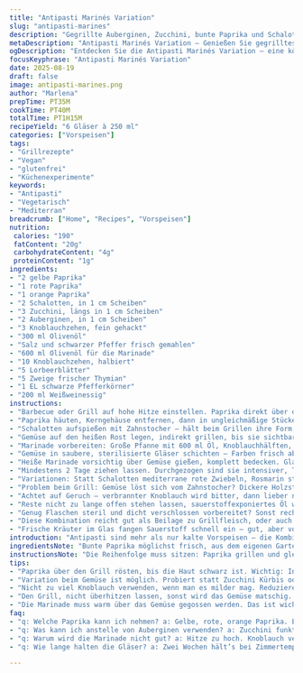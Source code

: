 ```yaml
---
title: "Antipasti Marinés Variation"
slug: "antipasti-marines"
description: "Gegrillte Auberginen, Zucchini, bunte Paprika und Schalotten in einer warmen Knoblauch-Thymian-Marinade mit Weißweinessig eingelegt. Die Früchte der Glut, perfekt abgestimmt mit aromatischen Kräutern, schwarzem Pfeffer und einer milden Säure. Ideal für Vorspeisen oder als Beilage zu gegrilltem Fleisch. Vegetarisch, vegan, gluten- und laktosefrei. Enthält keine Nüsse oder Eier."
metaDescription: "Antipasti Marinés Variation – Genießen Sie gegrilltes Gemüse in aromatischer Marinade; ideal für Vorspeisen oder als Beilage"
ogDescription: "Entdecken Sie die Antipasti Marinés Variation – eine köstliche Kombination aus grilliertem Gemüse und herzhaften Kräutern, perfekt für jeden Anlass"
focusKeyphrase: "Antipasti Marinés Variation"
date: 2025-08-19
draft: false
image: antipasti-marines.png
author: "Marlena"
prepTime: PT35M
cookTime: PT40M
totalTime: PT1H15M
recipeYield: "6 Gläser à 250 ml"
categories: ["Vorspeisen"]
tags:
- "Grillrezepte"
- "Vegan"
- "glutenfrei"
- "Küchenexperimente"
keywords:
- "Antipasti"
- "Vegetarisch"
- "Mediterran"
breadcrumb: ["Home", "Recipes", "Vorspeisen"]
nutrition: 
 calories: "190"
 fatContent: "20g"
 carbohydrateContent: "4g"
 proteinContent: "1g"
ingredients:
- "2 gelbe Paprika"
- "1 rote Paprika"
- "1 orange Paprika"
- "2 Schalotten, in 1 cm Scheiben"
- "3 Zucchini, längs in 1 cm Scheiben"
- "2 Auberginen, in 1 cm Scheiben"
- "3 Knoblauchzehen, fein gehackt"
- "300 ml Olivenöl"
- "Salz und schwarzer Pfeffer frisch gemahlen"
- "600 ml Olivenöl für die Marinade"
- "10 Knoblauchzehen, halbiert"
- "5 Lorbeerblätter"
- "5 Zweige frischer Thymian"
- "1 EL schwarze Pfefferkörner"
- "200 ml Weißweinessig"
instructions:
- "Barbecue oder Grill auf hohe Hitze einstellen. Paprika direkt über die Flammen legen, bis die Haut dunkel wird und Blasen wirft. In eine Schüssel mit Deckel oder Plastikfolie geben. Mindestens 20 Minuten ruhen lassen, damit sich die Haut löst, leichter abziehbar wird. Geduld, die geröstete Haut schmeckt intensiv – Finger nicht verbrennen."
- "Paprika häuten, Kerngehäuse entfernen, dann in ungleichmäßige Stücke schneiden, etwa 3 Teile pro Paprika. Schale sofort entsorgen, sie bittere Noten bringt."
- "Schalotten aufspießen mit Zahnstocher – hält beim Grillen ihre Form, zerfällt nicht. Schalotten, Zucchini und Auberginen in eine Schüssel geben. Knoblauch und 300 ml Olivenöl zugeben. Salzen, pfeffern – hier lieber niedriger Salzgrad, sonst wird’s zu salzig nach Marinade. Gut mischen."
- "Gemüse auf den heißen Rost legen, indirekt grillen, bis sie sichtbar weich werden und etwas Farbe bekommen. Auberginen sollten sich weich anfühlen, Zucchini glänzen, Schalotten karamellisieren leicht. Abkühlen lassen auf Backblech, sonst Kochtopf oder Glas beschlagen. Vorsicht mit Resthitze, sonst wird Gemüse zu matschig."
- "Marinade vorbereiten: Große Pfanne mit 600 ml Öl, Knoblauchhälften, Lorbeer, Thymian, Pfefferkörnern auf mittlere Temperatur setzen. Nicht zu stark köcheln lassen, sonst Knoblauch verbrennt. 18 Minuten leise sieden, bis Knoblauch goldgelb, weich, fast süß – nicht braun. Sofort vom Herd nehmen, Essig einrühren. Salz hinzugeben, abschmecken. Scharfer, herb-säuerlicher Duft steigt auf."
- "Gemüse in saubere, sterilisierte Gläser schichten – Farben frisch abwechseln, gelb, rot, orange, grün. Zwischenräume nutzen, dicht schichten. Auf jede Schicht etwas frischen Thymian, Lorbeerblätter und ein paar Pfefferkörner verteilen."
- "Heiße Marinade vorsichtig über Gemüse gießen, komplett bedecken. Glasrand sauber wischen, verschließen. Gläser bei Raumtemperatur stehen lassen bis lauwarm, dann ab in den Kühlschrank."
- "Mindestens 2 Tage ziehen lassen. Durchgezogen sind sie intensiver, Textur fein jedoch fest. Servieren bei Zimmertemperatur, geschlossen gelagert bis 2 Wochen haltbar."
- "Variationen: Statt Schalotten mediterrane rote Zwiebeln, Rosmarin statt Thymian. Olivenöl lieber nicht durch Sonnenblumenöl ersetzen, Geschmack geht verloren. Essig kann durch Apfelessig moderater Säure ersetzt werden. Für mehr Süße ein Löffel Honig oder Agavendicksaft in Marinade."
- "Problem beim Grill: Gemüse löst sich vom Zahnstocher? Dickere Holzstäbchen nehmen und vorher in Wasser legen. Auch gut: Gemüse leicht antrocknen vor Grillen, zu viel Feuchtigkeit erschwert Bräunung."
- "Achtet auf Geruch – verbrannter Knoblauch wird bitter, dann lieber neue Marinade ansetzen. Öl aus der Pfanne vorsichtig in Gläser füllen, keine Rückstände mit dem Pfannenboden aufnehmen."
- "Reste nicht zu lange offen stehen lassen, sauerstoffexponiertes Öl wird ranzig. Mit frischen Kräutern und Knoblauch nochmal schnell einfädeln, wenn Geschmack zu niedrig."
- "Genug Flaschen steril und dicht verschlossen vorbereitet? Sonst rechtzeitig im Backofen bei 120 Grad 15 Minuten anwärmen, besser vorab."
- "Diese Kombination reicht gut als Beilage zu Grillfleisch, oder auch nur mit frischem Baguette. Skandinavische Variante: mit Dill und Zitronenschale experimentieren."
- "Frische Kräuter im Glas fangen Sauerstoff schnell ein – gut, aber vorher probieren, ob genug vorhanden ist. Notfalls nachlegen beim Servieren."
introduction: "Antipasti sind mehr als nur kalte Vorspeisen – die Kombination aus gegrilltem Gemüse und einer aromatischen Marinade bietet eine komplexe Textur und Geschmackswelt, die sich über Tage entwickelt. Die Arbeit mit frischen Paprika, Auberginen und Zucchini fordert genaues Auge und Gefühl für Hitze. Knoblauch und Kräuter in Öl langsam garen, um die Essenz einzufangen, ohne das Öl zu verbrennen. Dabei lernen viele in der Küche, dass Zeit und Temperatur das Geheimnis sind, nicht nur Zutaten. In meinen Versuchen zeigte sich, dass lange Ziehenlassen den Unterschied macht, weil dann die einzelnen Aromen eine Harmonie bilden, die gewürzt, gesalzen und leicht sauer schmeckt. Ideal auch für den Vorratsschrank, wenn man im Sommer überschüssiges Gemüse verarbeitet und dann im Winter darauf zurückgreift. Vegan, glutenfrei und vielseitig einsetzbar – so bleibt nichts übrig."
ingredientsNote: "Bunte Paprika möglichst frisch, aus dem eigenen Garten oder Bauernmarkt, geben die beste Süße. Ersatzweise können gelbe durch orange ersetzt werden, die leicht süßere Variante überzeugt auch. Schalotten bringen eine milde Würze, Zwiebeln anderer Art sind möglich, z. B. rote Zwiebeln, die jedoch etwas schärfer sein können. Auberginen vor der Zubereitung leicht salzen und Wasser ziehen lassen, dann mit Küchenpapier trocknen, sonst Bitterstoffe bleiben. Olivenöl muss von guter Qualität sein; zu weich schmeckendes Öl lässt Geschmack flach wirken. Statt Weißweinessig kann milder Apfelessig die Säure milder und fruchtiger gestalten. Knoblauchmenge kann reduziert werden, wenn milder Geschmack bevorzugt wird. Frische Kräuter unbedingt nehmen, getrocknet verliert der Geschmack erheblich an Intensität. Für längere Haltbarkeit Gläser und Deckel heiß sterilisieren, sonst ist Schimmel vorprogrammiert."
instructionsNote: "Die Reihenfolge muss sitzen: Paprika grillen und gleich schwitzen lassen, damit die Haut sich löst, sonst bitter und zäh. Verschiedene Gemüsesorten brauchen unterschiedliche Garzeiten – auberginen brauchen etwa 10 Minuten länger als Zucchini. Direktes Grillen bringt Röstaromen, indirektes schonendes Grillen erhält Struktur, mit beidem unbedingt balancieren. Die Marinade langsam bei niedriger Temperatur ziehen lassen ist das Herzstück. Knoblauch darf nicht braun werden, sondert sonst Bitterstoffe ab. Essig erst zum Schluss einrühren, sonst wird der Knoblauch nicht zart. Beim Auffüllen der Gläser: heiße Marinade auf Gemüse gießen, damit es später nicht schimmelt. Totholz beim Grillen: niemals das Gemüse vergessen, sonst fällt alles auseinander. Gläser sofort nach dem Verschließen auf Dichtheit kontrollieren, wenn Luft reinkommt, sofort im Kühlschrank aufbewahren und bald konsumieren. Das Aufbewahren im Kühlschrank verlängert die Haltbarkeit und lässt die Aromen sich richtig verbinden."
tips:
- "Paprika über den Grill rösten, bis die Haut schwarz ist. Wichtig: In einer Schüssel dampfen lassen, damit die Haut gut abzieht. Geduld ist hier der Schlüssel, denn der Geschmack wird intensiv. Nach dem Grillen die Stücke nicht sofort schneiden. Warten bis sie abgekühlt sind. So bleibt die Textur."
- "Variation beim Gemüse ist möglich. Probiert statt Zucchini Kürbis oder statt Auberginen geschichtete Tomaten. Muss jetzt nicht immer gleich sein. Das bringt eine neue Aromenwelt. Zudem können unterschiedliche Kräuter eingesetzt werden – Rosmarin gibt einen anderen Geschmack."
- "Nicht zu viel Knoblauch verwenden, wenn man es milder mag. Reduzieren, aber nicht ganz weg lassen. Aromatische Kräuter sind wichtig, sonst fehlt der Kick. Probiere frische Kräuter und achte auf die Menge. Getrocknete passen nicht immer. Diese verlieren beim Kochen viel Intensität."
- "Den Grill, nicht überhitzen lassen, sonst wird das Gemüse matschig. Temperatur im Auge behalten, Hitze muss stimmen. Eine hitzemäßige Balance ist entscheidend. Nicht übertreiben beim Würzen, der Essig bringt bereits die saure Note. Das Gemüse soll frisch schmecken."
- "Die Marinade muss warm über das Gemüse gegossen werden. Das ist wichtig, um Schimmel zu vermeiden. Gläser sofort nach dem Befüllen auf Dichtigkeit prüfen. Wenn Luft eindringt, schnell in den Kühlschrank stellen. Sonst verderben die Aromen."
faq:
- "q: Welche Paprika kann ich nehmen? a: Gelbe, rote, orange Paprika. Exotische Variationen, vielleicht? Jap. Aber frische immer wichtig. Es geht um Aroma, weniger ist mehr."
- "q: Was kann ich anstelle von Auberginen verwenden? a: Zucchini funktioniert gut. Aber, auch Kürbis ist klasse. Textur bleibt aber wichtig, also nichts matschiges."
- "q: Warum wird die Marinade nicht gut? a: Hitze zu hoch. Knoblauch verbrennt. Niemals anbraten, nur ziehen lassen. Und Essig zuletzt hinzufügen. Nur so bleibt der Geschmack klar."
- "q: Wie lange halten die Gläser? a: Zwei Wochen hält’s bei Zimmertemperatur. Aber im Kühlschrank lässt sich’s länger behalten. Achten auf Luft und Verdichtung. Und ab und an kontrollieren."

---
```

